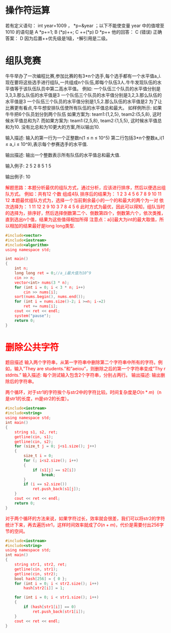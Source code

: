 # 操作符运算
若有定义语句： int year=1009 ， *p=&year ；以下不能使变量 year 中的值增至 1010 的语句是
A *p+=1;
B (*p)++;
C ++(*p)
D *p++
他的回答： C (错误)
正确答案： D
因为后置++优先级是1级，`*`解引用是二级。
# 组队竞赛
牛牛举办了一次编程比赛,参加比赛的有3*n个选手,每个选手都有一个水平值a_i.现在要将这些选手进行组队,一共组成n个队伍,即每个队伍3人.牛牛发现队伍的水平值等于该队伍队员中第二高水平值。
例如:
一个队伍三个队员的水平值分别是3,3,3.那么队伍的水平值是3
一个队伍三个队员的水平值分别是3,2,3.那么队伍的水平值是3
一个队伍三个队员的水平值分别是1,5,2.那么队伍的水平值是2
为了让比赛更有看点,牛牛想安排队伍使所有队伍的水平值总和最大。
如样例所示:
如果牛牛把6个队员划分到两个队伍
如果方案为:
team1:{1,2,5}, team2:{5,5,8}, 这时候水平值总和为7.
而如果方案为:
team1:{2,5,8}, team2:{1,5,5}, 这时候水平值总和为10.
没有比总和为10更大的方案,所以输出10.

输入描述:
输入的第一行为一个正整数n(1 ≤ n ≤ 10^5)
 第二行包括3*n个整数a_i(1 ≤ a_i ≤ 10^9),表示每个参赛选手的水平值.
 
 
输出描述:
输出一个整数表示所有队伍的水平值总和最大值.
 
输入例子:
2 5 2 8 5 1 5
 
输出例子:
10

<font color=red>解题思路：本题分析最优的组队方式，通过分析，应该进行排序，然后以便选出组队方式。
例如：共有12 个数 组成4队  排序后的结果为：
1 2 3 4 5 6 7 8 9 10 11 12
 本题最优组队方式为，选择一个当前剩余最小的一个的和最大的两个为一对
依次选择为：
1 11 12
2 9 10
3 7 8
4 5 6
此时方式为最优，因此可以得知，组队当时的选择为，排序好，然后选择倒数第二个、倒数第四个，倒数第六个，依次类推，直到选出n个值，结果为这些值得相加所得
 注意点：a[i]最大为int的最大取值，所以相加的结果最好是long long类型.

```c
#include<vector>
#include<iostream>
#include<algorithm>
using namespace std;

int main()
{
	int n;
	long long ret = 0;//a_i最大值为10^9
	cin >> n;
	vector<int> nums(3 * n);
	for (int i = 0; i < 3 * n; i++)
		cin >> nums[i];
	sort(nums.begin(), nums.end());
	for (int i = nums.size()-2; i >=n; i-=2)
		ret += nums[i];
	cout << ret << endl;
	system("pause");
	return 0;
}
```
# 删除公共字符
题目描述
输入两个字符串，从第一字符串中删除第二个字符串中所有的字符。例如，输入”They are students.”和”aeiou”，则删除之后的第一个字符串变成”Thy r stdnts.”
输入描述:
每个测试输入包含2个字符串，分别占两行。
输出描述:
输出删除后的字符串。

两个循环，对于str1的字符挨个与str2中的字符比较。时间复杂度是$O(n*m)$（n是str1的长度，m是str2的长度）。
```c
#include<iostream>
#include<string>
using namespace std;
int main()
{
	string s1, s2, ret;
	getline(cin, s1);
	getline(cin, s2);
	for (size_t j = 0; j<s1.size(); j++)
	{
		size_t i = 0;
		for (; i<s2.size(); i++)
		{
			if (s1[j] == s2[i])
				break;
		}
		if (i == s2.size())
			ret.push_back(s1[j]);
	}
	cout << ret << endl;
	return 0;
}
```
对于两个循环的方法来说，如果字符过长，效率就会很差，我们可以将str2的字符统计下来，再去遍历str1，这样时间效率就成了$O(n+m)$，代价是需要付出256字节的空间。
```c
#include<iostream>
#include<string>
using namespace std;
int main()
{
	string str1, str2, ret;
	getline(cin, str1);
	getline(cin, str2);
	bool hash[256] = { 0 };
	for (int i = 0; i < str2.size(); i++)
		hash[str2[i]] = 1;

	for (int i = 0; i < str1.size(); i++)
	{
		if (hash[str1[i]] == 0)
			ret.push_back(str1[i]);
	}
	cout << ret << endl;
}
```
